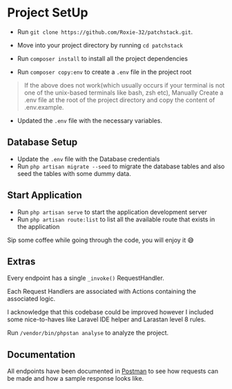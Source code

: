 # Project SetUp

- Run `git clone https://github.com/Roxie-32/patchstack.git`.

- Move into your project directory by running `cd patchstack`

- Run `composer install` to install all the project dependencies

- Run `composer copy:env` to create a `.env` file in the project root

> If the above does not work(which usually occurs if your terminal is not one of the unix-based terminals like bash, zsh etc), Manually Create a .env file at the root of the project directory and copy the content of .env.example.

- Updated the `.env` file with the necessary variables.

## Database Setup

- Update the `.env` file with the Database credentials
- Run `php artisan migrate --seed` to migrate the database tables and also seed the tables with some dummy data.

## Start Application

- Run `php artisan serve` to start the application development server
- Run `php artisan route:list` to list all the available route that exists in the application

Sip some coffee while going through the code, you will enjoy it 😅

## Extras

Every endpoint has a single `_invoke()`  RequestHandler. 

Each Request Handlers are associated with Actions containing the associated logic.

I acknowledge that this codebase could be improved however I included some nice-to-haves like Laravel IDE helper and Larastan level 8 rules.

Run `/vendor/bin/phpstan analyse` to analyze the project.

## Documentation

All endpoints have been documented in [Postman](https://documenter.getpostman.com/view/12913860/VUxNSUAB) to see how requests can be made and how a sample response looks like.

